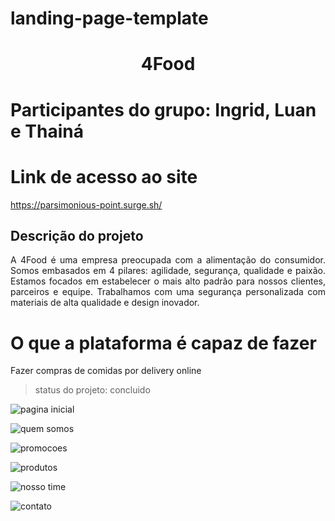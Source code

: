 # landing-page-template

<h1 align="center"> 4Food </h1>

# Participantes do grupo: Ingrid, Luan e Thainá

# Link de acesso ao site
https://parsimonious-point.surge.sh/

## Descrição do projeto
<p align="justify">A 4Food é uma empresa preocupada com a alimentação do consumidor. Somos embasados em 4 pilares: agilidade, segurança, qualidade e paixão. Estamos focados em estabelecer o mais alto padrão para nossos clientes, parceiros e equipe. Trabalhamos com uma segurança personalizada com materiais de alta qualidade e design inovador.</p>

# O que a plataforma é capaz de fazer

Fazer compras de comidas por delivery online

>status do projeto: concluido

![pagina inicial](https://user-images.githubusercontent.com/85445949/125122771-3c9ffc00-e0cc-11eb-80a4-9712edb81e68.png)

![quem somos](https://user-images.githubusercontent.com/85445949/125123048-930d3a80-e0cc-11eb-8f3a-235592ce9b45.png)

![promocoes](https://user-images.githubusercontent.com/85445949/125123110-a3bdb080-e0cc-11eb-91bd-567184eafcde.png)

![produtos](https://user-images.githubusercontent.com/85445949/125122983-7d981080-e0cc-11eb-9cd3-9760142a6241.png)

![nosso time](https://user-images.githubusercontent.com/85445949/125130412-4f6bfe00-e0d7-11eb-9de4-1f30c888e908.png)

![contato](https://user-images.githubusercontent.com/85445949/125130460-66aaeb80-e0d7-11eb-9554-db5560b8b500.png)

